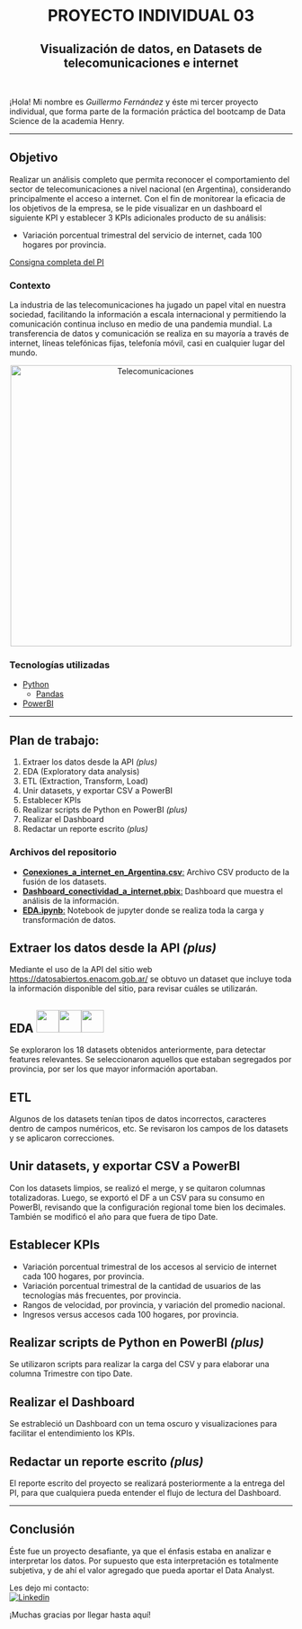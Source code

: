 <h1 align=center> PROYECTO INDIVIDUAL 03 </h1>
<h2 align=center> Visualización de datos, en Datasets de telecomunicaciones e internet </h2>

<br>

¡Hola! Mi nombre es *Guillermo Fernández* y éste mi tercer proyecto individual, que forma parte de la formación práctica del bootcamp de Data Science de la academia Henry. 

<hr>

## Objetivo
Realizar un análisis completo que permita reconocer el comportamiento del sector de telecomunicaciones a nivel nacional (en Argentina), considerando principalmente el acceso a internet. Con el fin de monitorear la eficacia de los objetivos de la empresa, se le pide visualizar en un dashboard el siguiente KPI y establecer 3 KPIs adicionales producto de su análisis:
* Variación porcentual trimestral del servicio de internet, cada 100 hogares por provincia.

[Consigna completa del PI](https://github.com/soyHenry/PI03-Analytics)

### Contexto
La industria de las telecomunicaciones ha jugado un papel vital en nuestra sociedad, facilitando la información a escala internacional y permitiendo la comunicación continua incluso en medio de una pandemia mundial. La transferencia de datos y comunicación se realiza en su mayoría a través de internet, líneas telefónicas fijas, telefonía móvil, casi en cualquier lugar del mundo.


<p align="center"> <img alt="Telecomunicaciones" src="https://djpautomacao.com/wp-content/uploads/2020/09/5g-na-industria-1140x596.png" width=500px> </p>

### Tecnologías utilizadas
* [Python](https://docs.python.org/3/)
    * [Pandas](https://pandas.pydata.org/)
* [PowerBI](https://powerbi.microsoft.com/es-es/)

<hr>

## Plan de trabajo:
1. Extraer los datos desde la API _(plus)_
2. EDA (Exploratory data analysis)
3. ETL (Extraction, Transform, Load)
4. Unir datasets, y exportar CSV a PowerBI
5. Establecer KPIs
6. Realizar scripts de Python en PowerBI _(plus)_
7. Realizar el Dashboard
8. Redactar un reporte escrito _(plus)_

### Archivos del repositorio
- [**Conexiones_a_internet_en_Argentina.csv**:](./Conexiones_a_internet_en_Argentina.csv/) Archivo CSV producto de la fusión de los datasets.  
- [**Dashboard_conectividad_a_internet.pbix**:](./Dashboard_conectividad_a_internet.pbix/) Dashboard que muestra el análisis de la información.  
- [**EDA.ipynb**:](./EDA.ipynb) Notebook de jupyter donde se realiza toda la carga y transformación de datos.

## Extraer los datos desde la API _(plus)_
Mediante el uso de la API del sitio web https://datosabiertos.enacom.gob.ar/ se obtuvo un dataset que incluye toda la información disponible del sitio, para revisar cuáles se utilizarán.

## EDA <img src="https://cdn.jsdelivr.net/gh/devicons/devicon/icons/python/python-original.svg" width=40px height=40px/><img src="https://cdn.jsdelivr.net/gh/devicons/devicon/icons/jupyter/jupyter-original-wordmark.svg" width=40px height=40px/><img src="https://cdn.jsdelivr.net/gh/devicons/devicon/icons/pandas/pandas-original.svg" width=40px height=40px/>   
Se exploraron los 18 datasets obtenidos anteriormente, para detectar features relevantes. Se seleccionaron aquellos que estaban segregados por provincia, por ser los que mayor información aportaban.

## ETL
Algunos de los datasets tenían tipos de datos incorrectos, caracteres dentro de campos numéricos, etc. Se revisaron los campos de los datasets y se aplicaron correcciones.

## Unir datasets, y exportar CSV a PowerBI
Con los datasets limpios, se realizó el merge, y se quitaron columnas totalizadoras. Luego, se exportó el DF a un CSV para su consumo en PowerBI, revisando que la configuración regional tome bien los decimales. También se modificó el año para que fuera de tipo Date.

## Establecer KPIs
+ Variación porcentual trimestral de los accesos al servicio de internet cada 100 hogares, por provincia.
+ Variación porcentual trimestral de la cantidad de usuarios de las tecnologías más frecuentes, por provincia.
+ Rangos de velocidad, por provincia, y variación del promedio nacional.
+ Ingresos versus accesos cada 100 hogares, por provincia.

## Realizar scripts de Python en PowerBI _(plus)_
Se utilizaron scripts para realizar la carga del CSV y para elaborar una columna Trimestre con tipo Date.

## Realizar el Dashboard
Se estrableció un Dashboard con un tema oscuro y visualizaciones para facilitar el entendimiento los KPIs.

## Redactar un reporte escrito _(plus)_
El reporte escrito del proyecto se realizará posteriormente a la entrega del PI, para que cualquiera pueda entender el flujo de lectura del Dashboard.
<hr>

## Conclusión
Éste fue un proyecto desafiante, ya que el énfasis estaba en analizar e interpretar los datos. Por supuesto que esta interpretación es totalmente subjetiva, y de ahí el valor agregado que pueda aportar el Data Analyst.

Les dejo mi contacto:  
<a href="https://www.linkedin.com/in/fernandezguillermo"><img alt="Linkedin" title="Connect with me" src="https://img.shields.io/badge/Linkedin-0077B5?style=flat&logo=linkedin&logoColor=white"></a>  

¡Muchas gracias por llegar hasta aquí!
